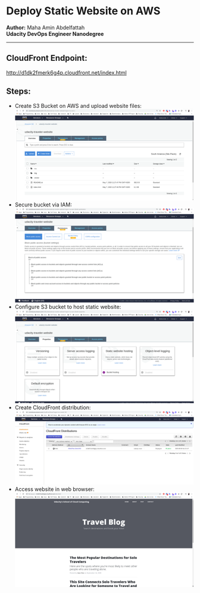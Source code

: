 # Deploy Static Website on AWS

**Author:** Maha Amin Abdelfattah <br>
**Udacity DevOps Engineer Nanodegree**

<hr>

## CloudFront Endpoint:
http://d1dk2fmerk6g4p.cloudfront.net/index.html

## Steps:
- Create S3 Bucket on AWS and upload website files:
![](screenshots/create-s3.png)
- Secure bucket via IAM:
![](screenshots/secure-s3.png)
- Configure S3 bucket to host static website:
![](screenshots/configure-s3.png)
- Create CloudFront distribution:
![](screenshots/cloudfront.png)
- Access website in web browser:
![](screenshots/visit-website.png)
